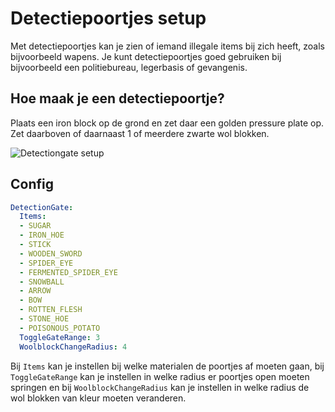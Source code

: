 # Detectiepoortjes setup

Met detectiepoortjes kan je zien of iemand illegale items bij zich heeft, zoals bijvoorbeeld wapens. Je kunt detectiepoortjes goed gebruiken bij bijvoorbeeld een politiebureau, legerbasis of gevangenis.

## Hoe maak je een detectiepoortje?

Plaats een iron block op de grond en zet daar een golden pressure plate op. Zet daarboven of daarnaast 1 of meerdere zwarte wol blokken.

![Detectiongate setup](./detectiongate_setup.gif)

## Config

```yml
DetectionGate:
  Items:
  - SUGAR
  - IRON_HOE
  - STICK
  - WOODEN_SWORD
  - SPIDER_EYE
  - FERMENTED_SPIDER_EYE
  - SNOWBALL
  - ARROW
  - BOW
  - ROTTEN_FLESH
  - STONE_HOE
  - POISONOUS_POTATO
  ToggleGateRange: 3
  WoolblockChangeRadius: 4
```
Bij ``Items`` kan je instellen bij welke materialen de poortjes af moeten gaan, bij ``ToggleGateRange`` kan je instellen in welke radius er poortjes open moeten springen en bij ``WoolblockChangeRadius`` kan je instellen in welke radius de wol blokken van kleur moeten veranderen.
